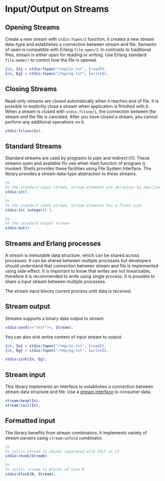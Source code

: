 # Input/Output on Streams

## Opening Streams

Create a new stream with `stdin:fopen/2` function, it creates a new stream data-type and establishes a connection between stream and file. Semantic of open is compatible with Erlang `file:open/2`. In contrasts to traditional files, stream is either open for reading or writing. Use Erlang standard `file:mode()` to control how the file is opened.

```erlang
{ok, In} = stdio:fopen("/tmp/in.txt", [read]).
{ok, Eg} = stdio:fopen("/tmp/eg.txt", [write]).
```

## Closing Streams

Read-only streams are closed automatically when it reaches end of file. It is possible to explicitly close a stream when application is finished with it. When a stream is closed with `stdin:fclose/1`, the connection between the stream and the file is canceled. After you have closed a stream, you cannot perform any additional operations on it.

```erlang
stdio:fclose(In).
```

## Standard Streams

Standard streams are used by programs to pipe and redirect I/O. These streams open and available for use when main function of program is invoked. Shells provides these facilities using File System Interface. The library provides a stream data-type abstraction to these streams.

```erlang
%% 
%% the standard input stream, stream elements are delimiter by new-line `\n`
stdio:in().

%%
%% the standard input stream, stream elements has a fixed size
stdio:in( integer() ).

%%
%% the standard output stream
stdio:out()
``` 


## Streams and Erlang processes

A stream is immutable data structure, which can be shared across processes. It can be shared between multiple processes but developers should understand that connection between stream and file is implemented using side-effect. It is important to know that writes are not linearizable, therefore it is recommended to write using single process. It is possible to share a input stream between multiple processes.

The stream input blocks current process until data is received.


## Stream output

Streams supports a binary data output to stream:

```erlang
stdio:send(<<"test">>, Stream).
```

You can also sink entire content of input stream to output. 

```erlang
{ok, In} = stdio:fopen("/tmp/in.txt", [read]).
{ok, Eg} = stdio:fopen("/tmp/eg.txt", [write]).

stdio:sink(In, Eg).
```

## Stream input

This library implements an interface to establishes a connection between stream data structure and file. Use a [stream interface](https://github.com/fogfish/datum/blob/master/src/stream/stream.erl) to consumer data. 

```erlang
stream:head(In).
stream:tail(In).
```

## Formatted input

The library benefits from stream combinators, it implements variety of stream parsers using `stream:unfold` combinator.

```erlang
%%
%% splits stream to chunks separated with CRLF or LF
stdio:chunk(Stream).

%%
%% splits stream to blocks of size N
stdio:block(N, Stream).
```

